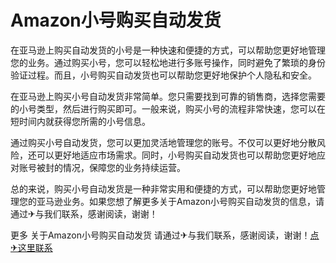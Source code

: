 # Amazon小号购买自动发货

在亚马逊上购买自动发货的小号是一种快速和便捷的方式，可以帮助您更好地管理您的业务。通过购买小号，您可以轻松地进行多账号操作，同时避免了繁琐的身份验证过程。而且，小号购买自动发货也可以帮助您更好地保护个人隐私和安全。

在亚马逊上购买小号自动发货非常简单。您只需要找到可靠的销售商，选择您需要的小号类型，然后进行购买即可。一般来说，购买小号的流程非常快速，您可以在短时间内就获得您所需的小号信息。

通过购买小号自动发货，您可以更加灵活地管理您的账号。不仅可以更好地分散风险，还可以更好地适应市场需求。同时，小号购买自动发货也可以帮助您更好地应对账号被封的情况，保障您的业务持续运营。

总的来说，购买小号自动发货是一种非常实用和便捷的方式，可以帮助您更好地管理您的亚马逊业务。如果您想了解更多关于Amazon小号购买自动发货的信息，请通过✈与我们联系，感谢阅读，谢谢！

更多 关于Amazon小号购买自动发货 请通过✈与我们联系，感谢阅读，谢谢！[点✈这里联系](https://add.k02.cc)